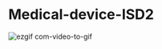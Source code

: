 # Medical-device-ISD2
![ezgif com-video-to-gif](https://user-images.githubusercontent.com/74372044/220801617-710b86a6-b2ce-463d-93ab-ba1a5683c586.gif)
